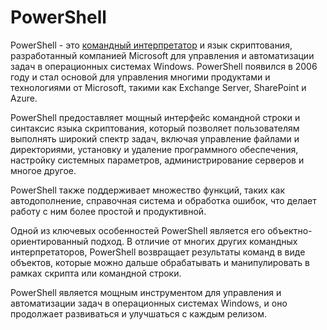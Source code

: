 # PowerShell

PowerShell - это [командный интерпретатор](./MAIN.md#shell) и язык скриптования, разработанный компанией Microsoft для управления и автоматизации задач в операционных системах Windows. PowerShell появился в 2006 году и стал основой для управления многими продуктами и технологиями от Microsoft, такими как Exchange Server, SharePoint и Azure.

PowerShell предоставляет мощный интерфейс командной строки и синтаксис языка скриптования, который позволяет пользователям выполнять широкий спектр задач, включая управление файлами и директориями, установку и удаление программного обеспечения, настройку системных параметров, администрирование серверов и многое другое.

PowerShell также поддерживает множество функций, таких как автодополнение, справочная система и обработка ошибок, что делает работу с ним более простой и продуктивной.

Одной из ключевых особенностей PowerShell является его объектно-ориентированный подход. В отличие от многих других командных интерпретаторов, PowerShell возвращает результаты команд в виде объектов, которые можно дальше обрабатывать и манипулировать в рамках скрипта или командной строки.

PowerShell является мощным инструментом для управления и автоматизации задач в операционных системах Windows, и оно продолжает развиваться и улучшаться с каждым релизом.